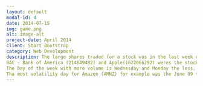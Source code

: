```yaml
---
layout: default
modal-id: 4
date: 2014-07-15
img: game.png
alt: image-alt
project-date: April 2014
client: Start Bootstrap
category: Web Development
description: The large shares traded for a stock was in the last week of August 2015, especifically  August 24 th with 4607945196 volume. 
BAC - Bank of America (214649482) and Apple(1622066292) weres the stocks that traded most.
The Day of the week with more volume is Wednesday and Monday the less. 
Tha most volatility day for Amazon (AMNZ) for example was the June 09 th of 2017. Difference of $85.99. .
---
```


